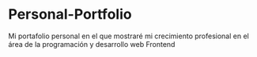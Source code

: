 # Personal-Portfolio
Mi portafolio personal en el que mostraré mi crecimiento profesional en el área de la programación y desarrollo web Frontend
